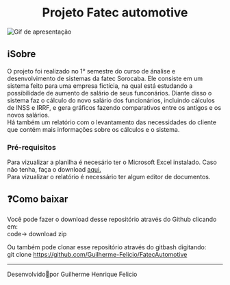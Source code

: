 <h1 align="center">
    Projeto Fatec automotive</h1>
    <img src="apresentacao.gif" alt="Gif de apresentação">
   
<h2>
   ℹ️Sobre
</h2>
    O projeto foi realizado no 1° semestre do curso de ánalise e desenvolvimento de sistemas da fatec Sorocaba. Ele consiste em um sistema feito para uma empresa fictícia, na qual está estudando a possibilidade de aumento de salário de seus funconários. Diante disso o sistema faz o cálculo do novo salário dos funcionários, incluindo cálculos de INSS e IRRF, e gera gráficos fazendo comparativos entre os antigos e os novos salários. <br>
    Há também um relatório com o levantamento das necessidades do cliente que contém mais informações sobre os cálculos e o sistema.

<h3>Pré-requisitos</h3>

<p>Para vizualizar a planilha é necesário ter o Microsoft Excel instalado. Caso não tenha, faça o download <a href="https://www.microsoft.com/pt-br/microsoft-365/excel">aqui.</a><br>
Para vizualizar o relatório é necessário ter algum editor de documentos.</p>



<h2>❓Como baixar</h2>
Você pode fazer o download desse repositório através do Github clicando em:<br>
code-> download zip 

Ou também pode clonar esse repositório através do gitbash digitando:<br>
git clone https://github.com/Guilherme-Felicio/FatecAutomotive
<hr height="4px">
Desenvolvido🖤por Guilherme Henrique Felicio

